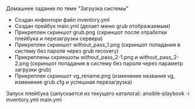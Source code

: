 Домашнее задание по теме "Загрузка системы" 
- Создан инфентори файл inventory.yml
- Создан прейбук main.yml (делает меню grub отображаемым)
- Прикреплен скриншот grub.png (скриншот после отработки плейбука и перезагрузки сервера)
- Прикреплен скриншот without_pass_1.png (скриншот попадания в систему без пароля через grub recovery)
- Прикреплены скриншоты without_pass_2-1.png и without_pass_2-2.png (скриншот попадания в систему без пароля через параметр загрузки grub)
- Прикреплен скриншот vg_rename.png (изменение названия vg, изменение grub.cfg и успешная перезагрузка)


Запуск плейбука (запускается из текущего каталога):
 ansible-playbook -i inventory.yml main.yml